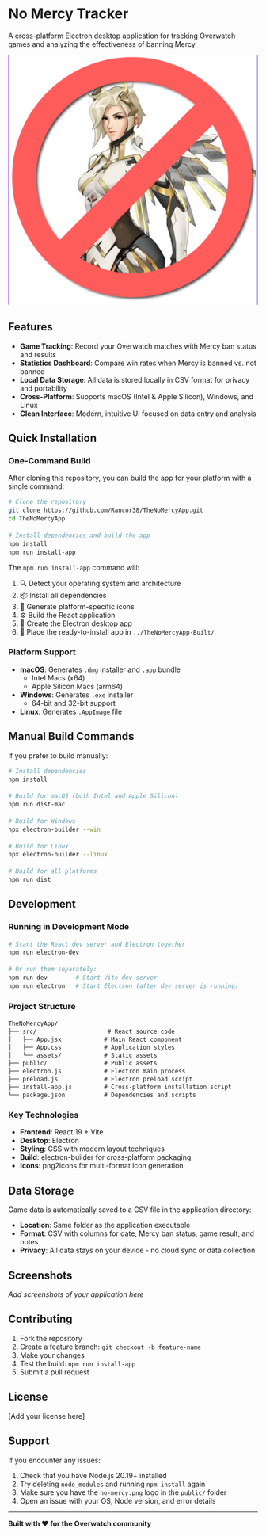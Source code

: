 # No Mercy Tracker

A cross-platform Electron desktop application for tracking Overwatch games and analyzing the effectiveness of banning Mercy.

![No Mercy Tracker](public/no-mercy.png)

## Features

-   **Game Tracking**: Record your Overwatch matches with Mercy ban status and results
-   **Statistics Dashboard**: Compare win rates when Mercy is banned vs. not banned
-   **Local Data Storage**: All data is stored locally in CSV format for privacy and portability
-   **Cross-Platform**: Supports macOS (Intel & Apple Silicon), Windows, and Linux
-   **Clean Interface**: Modern, intuitive UI focused on data entry and analysis

## Quick Installation

### One-Command Build

After cloning this repository, you can build the app for your platform with a single command:

```bash
# Clone the repository
git clone https://github.com/Rancor38/TheNoMercyApp.git
cd TheNoMercyApp

# Install dependencies and build the app
npm install
npm run install-app
```

The `npm run install-app` command will:

1. 🔍 Detect your operating system and architecture
2. 📦 Install all dependencies
3. 🎨 Generate platform-specific icons
4. ⚙️ Build the React application
5. 📱 Create the Electron desktop app
6. 📁 Place the ready-to-install app in `../TheNoMercyApp-Built/`

### Platform Support

-   **macOS**: Generates `.dmg` installer and `.app` bundle
    -   Intel Macs (x64)
    -   Apple Silicon Macs (arm64)
-   **Windows**: Generates `.exe` installer
    -   64-bit and 32-bit support
-   **Linux**: Generates `.AppImage` file

## Manual Build Commands

If you prefer to build manually:

```bash
# Install dependencies
npm install

# Build for macOS (both Intel and Apple Silicon)
npm run dist-mac

# Build for Windows
npx electron-builder --win

# Build for Linux
npx electron-builder --linux

# Build for all platforms
npm run dist
```

## Development

### Running in Development Mode

```bash
# Start the React dev server and Electron together
npm run electron-dev

# Or run them separately:
npm run dev        # Start Vite dev server
npm run electron   # Start Electron (after dev server is running)
```

### Project Structure

```
TheNoMercyApp/
├── src/                    # React source code
│   ├── App.jsx            # Main React component
│   ├── App.css            # Application styles
│   └── assets/            # Static assets
├── public/                # Public assets
├── electron.js            # Electron main process
├── preload.js             # Electron preload script
├── install-app.js         # Cross-platform installation script
└── package.json           # Dependencies and scripts
```

### Key Technologies

-   **Frontend**: React 19 + Vite
-   **Desktop**: Electron
-   **Styling**: CSS with modern layout techniques
-   **Build**: electron-builder for cross-platform packaging
-   **Icons**: png2icons for multi-format icon generation

## Data Storage

Game data is automatically saved to a CSV file in the application directory:

-   **Location**: Same folder as the application executable
-   **Format**: CSV with columns for date, Mercy ban status, game result, and notes
-   **Privacy**: All data stays on your device - no cloud sync or data collection

## Screenshots

_Add screenshots of your application here_

## Contributing

1. Fork the repository
2. Create a feature branch: `git checkout -b feature-name`
3. Make your changes
4. Test the build: `npm run install-app`
5. Submit a pull request

## License

[Add your license here]

## Support

If you encounter any issues:

1. Check that you have Node.js 20.19+ installed
2. Try deleting `node_modules` and running `npm install` again
3. Make sure you have the `no-mercy.png` logo in the `public/` folder
4. Open an issue with your OS, Node version, and error details

---

**Built with ❤️ for the Overwatch community**
